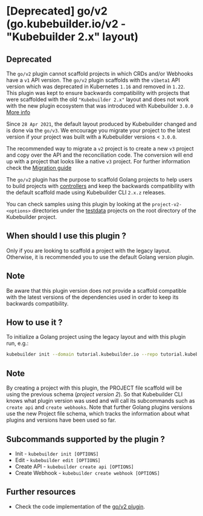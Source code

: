 # [Deprecated] go/v2 (go.kubebuilder.io/v2 - "Kubebuilder 2.x" layout)

<aside class="note warning">
<h1>Deprecated</h1>

The `go/v2` plugin cannot scaffold projects in which CRDs and/or Webhooks have a `v1` API version. 
The `go/v2` plugin scaffolds with the `v1beta1` API version which was deprecated in Kubernetes `1.16` and removed in `1.22`. 
This plugin was kept to ensure backwards compatibility with projects that were scaffolded with the old `"Kubebuilder 2.x"` layout and does not work with the new plugin ecosystem that was introduced with Kubebuilder `3.0.0` [More info](plugins.md)

Since `28 Apr 2021`, the default layout produced by Kubebuilder changed and is done via the `go/v3`. 
We encourage you migrate your project to the latest version if your project was built with a Kubebuilder
versions < `3.0.0`. 

The recommended way to migrate a `v2` project is to create a new `v3` project and copy over the API 
and the reconciliation code. The conversion will end up with a project that looks like a native `v3` project.
For further information check the [Migration guide](./../migration/manually_migration_guide_v2_v3.md)

</aside>

The `go/v2` plugin has the purpose to scaffold Golang projects to help users 
to build projects with [controllers][controller-runtime] and keep the backwards compatibility 
with the default scaffold made using Kubebuilder CLI `2.x.z` releases.

<aside class="note">

You can check samples using this plugin by looking at the `project-v2-<options>` directories under the [testdata][testdata] projects on the root directory of the Kubebuilder project.

</aside>

## When should I use this plugin ?

Only if you are looking to scaffold a project with the legacy layout. Otherwise, it is recommended you to use the default Golang version plugin. 

<aside class="note warning">

<h1> Note </h1>

Be aware that this plugin version does not provide a scaffold compatible with the latest versions of the dependencies used in order to keep its backwards compatibility. 

</aside>

## How to use it ?

To initialize a Golang project using the legacy layout and with this plugin run, e.g.:

```sh
kubebuilder init --domain tutorial.kubebuilder.io --repo tutorial.kubebuilder.io/project --plugins=go/v2
```
<aside class="note">

<h1> Note </h1>

By creating a project with this plugin, the PROJECT file scaffold will be using the previous schema (_project version 2_).  So that Kubebuilder CLI knows what plugin version was used and will call its subcommands such as `create api` and `create webhooks`.  Note that further Golang plugins versions use the new Project file schema, which tracks the information about what plugins and versions have been used so far. 

</aside>

## Subcommands supported by the plugin ?

-  Init -  `kubebuilder init [OPTIONS]`
-  Edit -  `kubebuilder edit [OPTIONS]`
-  Create API -  `kubebuilder create api [OPTIONS]`
-  Create Webhook - `kubebuilder create webhook [OPTIONS]`

## Further resources

- Check the code implementation of the [go/v2 plugin][v2-plugin].

[controller-runtime]: https://github.com/kubernetes-sigs/controller-runtime
[testdata]: https://github.com/kubernetes-sigs/kubebuilder/tree/master/testdata
[v2-plugin]: https://github.com/kubernetes-sigs/kubebuilder/tree/master/pkg/plugins/golang/v2